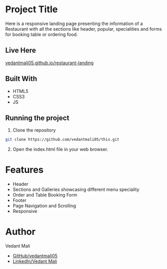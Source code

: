 # Project Title
Here is a responsive landing page presenting the information of a Restaurant with all the sections like header, popular, specialities and forms for booking table or ordering food.

## Live Here
[vedantmali05.github.io/restaurant-landing](https://vedantmali05.github.io/restaurant-landing/)

## Built With
- HTML5
- CSS3
- JS

## Running the project
1. Clone the repository
``` bash
git clone https://github.com/vedantmali05/this.git
```
2. Open the index.html file in your web browser.

# Features
- Header
- Sections and Galleries showcasing different menu speciality
- Order and Table Booking Form
- Footer
- Page Navigation and Scrolling
- Responsive

# Author
Vedant Mali
- [GitHub/vedantmali05](https://github.com/vedantmali05)
- [LinkedIn/Vedant Mali](https://www.linkedin.com/in/vedant-mali-675038267/)